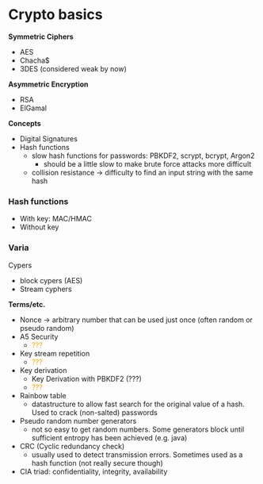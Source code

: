 # Crypto basics


**Symmetric Ciphers**
- AES
- Chacha$
- 3DES (considered weak by now)

**Asymmetric Encryption**
- RSA
- ElGamal

**Concepts**
- Digital Signatures
- Hash functions
    - slow hash functions for passwords: PBKDF2, scrypt, bcrypt, Argon2
        - should be a little slow to make brute force attacks more difficult
    - collision resistance -> difficulty to find an input string with the same hash



### Hash functions
- With key:  MAC/HMAC
- Without key


### Varia

Cypers
- block cypers (AES)
- Stream cyphers

**Terms/etc.**
- Nonce -> arbitrary number that can be used just once  (often random or pseudo random)
- A5 Security
    - <span style="color:orange">???</span>
- Key stream repetition
    - <span style="color:orange">???</span>
- Key derivation
    - Key Derivation with PBKDF2  (???)
    - <span style="color:orange">???</span>
- Rainbow table
    - datastructure to allow fast search for the original value of a hash. Used to crack (non-salted) passwords
- Pseudo random number generators
    - not so easy to get random numbers. Some generators block until sufficient entropy has been achieved (e.g. java)
- CRC (Cyclic redundancy check)
    - usually used to detect transmission errors. Sometimes used as a hash function (not really secure though) 
- CIA triad: confidentiality, integrity, availability

